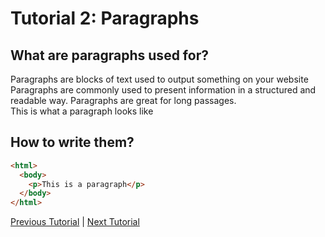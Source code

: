 # Tutorial 2: Paragraphs

## What are paragraphs used for?
Paragraphs are blocks of text used to output something on your website
Paragraphs are commonly used to present information in a structured and readable way. Paragraphs are great for long passages.
<br/>This is what a paragraph looks like
## How to write them?
```html
<html>
  <body>
    <p>This is a paragraph</p>
  </body>
</html>
```
[Previous Tutorial](tutoria1) | [Next Tutorial](headers)
